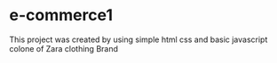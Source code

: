 # e-commerce1
This project was created by using simple html css and basic javascript colone of Zara clothing Brand

